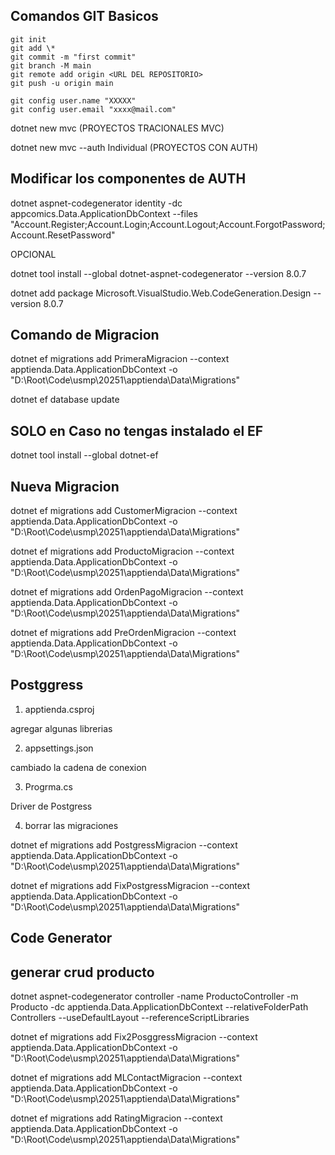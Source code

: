 ## Comandos GIT Basicos

```
git init
git add \*
git commit -m "first commit"
git branch -M main
git remote add origin <URL DEL REPOSITORIO>
git push -u origin main

git config user.name "XXXXX"
git config user.email "xxxx@mail.com"
```

dotnet new mvc (PROYECTOS TRACIONALES MVC)

dotnet new mvc --auth Individual (PROYECTOS CON AUTH)

## Modificar los componentes de AUTH

dotnet aspnet-codegenerator identity -dc appcomics.Data.ApplicationDbContext --files "Account.Register;Account.Login;Account.Logout;Account.ForgotPassword;Account.ResetPassword"

OPCIONAL

dotnet tool install --global dotnet-aspnet-codegenerator --version 8.0.7

dotnet add package Microsoft.VisualStudio.Web.CodeGeneration.Design --version 8.0.7

## Comando de Migracion

dotnet ef migrations add PrimeraMigracion --context apptienda.Data.ApplicationDbContext -o "D:\Root\Code\usmp\20251\apptienda\Data\Migrations"

dotnet ef database update

## SOLO en Caso no tengas instalado el EF

dotnet tool install --global dotnet-ef

## Nueva Migracion

dotnet ef migrations add CustomerMigracion --context apptienda.Data.ApplicationDbContext -o "D:\Root\Code\usmp\20251\apptienda\Data\Migrations"

dotnet ef migrations add ProductoMigracion --context apptienda.Data.ApplicationDbContext -o "D:\Root\Code\usmp\20251\apptienda\Data\Migrations"

dotnet ef migrations add OrdenPagoMigracion --context apptienda.Data.ApplicationDbContext -o "D:\Root\Code\usmp\20251\apptienda\Data\Migrations"

dotnet ef migrations add PreOrdenMigracion --context apptienda.Data.ApplicationDbContext -o "D:\Root\Code\usmp\20251\apptienda\Data\Migrations"

## Postggress

1. apptienda.csproj

agregar algunas librerias

2. appsettings.json

cambiado la cadena de conexion

3. Progrma.cs

Driver de Postgress

4. borrar las migraciones

dotnet ef migrations add PostgressMigracion --context apptienda.Data.ApplicationDbContext -o "D:\Root\Code\usmp\20251\apptienda\Data\Migrations"

dotnet ef migrations add FixPostgressMigracion --context apptienda.Data.ApplicationDbContext -o "D:\Root\Code\usmp\20251\apptienda\Data\Migrations"

## Code Generator

## generar crud producto

dotnet aspnet-codegenerator controller -name ProductoController -m Producto -dc apptienda.Data.ApplicationDbContext --relativeFolderPath Controllers --useDefaultLayout --referenceScriptLibraries

dotnet ef migrations add Fix2PosggressMigracion --context apptienda.Data.ApplicationDbContext -o "D:\Root\Code\usmp\20251\apptienda\Data\Migrations"

dotnet ef migrations add MLContactMigracion --context apptienda.Data.ApplicationDbContext -o "D:\Root\Code\usmp\20251\apptienda\Data\Migrations"

dotnet ef migrations add RatingMigracion --context apptienda.Data.ApplicationDbContext -o "D:\Root\Code\usmp\20251\apptienda\Data\Migrations"

